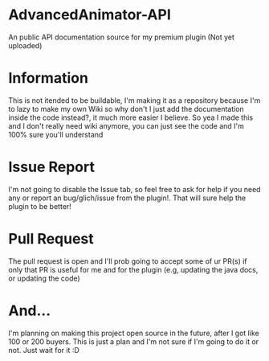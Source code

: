 # AdvancedAnimator-API
An public API documentation source for my premium plugin (Not yet uploaded)

# Information
This is not itended to be buildable, I'm making it as a repository because I'm to lazy to make my own Wiki
so why don't I just add the documentation inside the code instead?, it much more easier I believe. So yea I made this
and I don't really need wiki anymore, you can just see the code and I'm 100% sure you'll understand

# Issue Report
I'm not going to disable the Issue tab, so feel free to ask for help if you need any or report an bug/glich/issue from the plugin!.
That will sure help the plugin to be better!

# Pull Request
The pull request is open and I'll prob going to accept some of ur PR(s) if only that PR is useful for me
and for the plugin (e.g, updating the java docs, or updating the code)

# And...
I'm planning on making this project open source in the future, after I got like 100 or 200 buyers. This is just a plan and I'm not sure if I'm going to do it or not. Just wait for it :D
